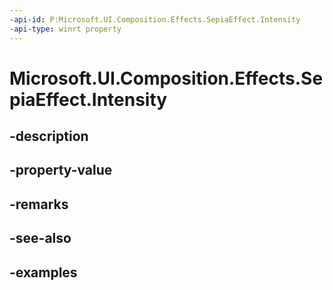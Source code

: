 ```yaml
---
-api-id: P:Microsoft.UI.Composition.Effects.SepiaEffect.Intensity
-api-type: winrt property
---
```


<!-- Property syntax.
public float Intensity { get;  set; }
-->

# Microsoft.UI.Composition.Effects.SepiaEffect.Intensity

## -description

## -property-value

## -remarks

## -see-also

## -examples

